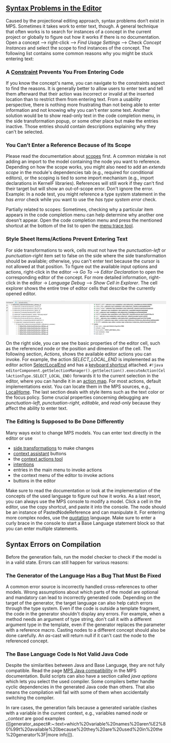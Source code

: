 ## [Syntax Problems in the Editor](https://pythonprinciples.com/blog/getting-unstuck/#syntax-problems)

Caused by the projectional editing approach, syntax problems don’t exist in MPS. Sometimes it takes work to enter text, though. A general technique that often works is to search for instances of a concept in the current project or globally to figure out how it works if there is no documentation.
Open a concept --> right-click --> *Find Usage Settings* --> Check *Concept Instances* and select the scope to find instances of
the concept. The following list contains some common reasons why you might be stuck entering text:

### A [Constraint](https://www.jetbrains.com/help/mps/constraints.html) Prevents You From Entering Code

If you know the concept's name, you can navigate to the constraints aspect to find the reasons. It is generally better to allow users to enter text and tell them afterward that their action was incorrect or invalid at the inserted location than to restrict them from entering text. From a usability perspective, there is nothing more frustrating than not being able to enter information and not knowing why you can't enter some text. Another solution would be to show read-only text in the code completion menu, in the side transformation popup, or some other place but make the entries inactive. Those entries should contain descriptions explaining why they can't be selected.

### You Can’t Enter a Reference Because of Its Scope

Please read the documentation about [scopes](https://www.jetbrains.com/help/mps/scopes.html) first.
A common mistake is not adding an import to the model containing the node you want to reference. Depending on how the scope works, you might also need to add an *extends scope* in the module's dependencies tab (e.g., required for conditional editors), or the scoping is tied to some import mechanism (e.g., import declarations in KernelF libraries).
References will still work if they can't find their target but will show an out-of-scope error. Don't ignore the error. Example: In a node test, you might reference a type system statement in the *has error* check while you want to use the *has type system error* check.

Partially related to scopes: Sometimes, checking why a particular item appears in the code completion menu can help determine why another one doesn't appear. Open the code completion menu and press the mentioned shortcut at the bottom of the list to open the [menu trace tool](https://www.jetbrains.com/help/mps/menu-trace-tool-window.html).

### Style Sheet Items/Actions Prevent Entering Text

For side transformations to work, cells must not have the *punctuation-left* or *punctuation-right* item set to false on the side where the side transformation should be available; otherwise, you can't enter text because the cursor is not allowed at that position. To figure out the available input options and actions, right-click in the editor --> *Go To* --> *Editor Declaration* to open the corresponding editor of the concept. For more detailed information, right-click in the editor -> *Language Debug* --> *Show Cell in Explorer*. The cell explorer shows the entire tree of editor cells that describe the currently opened editor.

![cell explorer](images/cell_explorer.png)

On the right side, you can see the basic properties of the editor cell, such as the referenced node or the position and dimension of the cell. The following section, *Actions*, shows the available editor actions you can invoke. For example, the action *SELECT_LOCAL_END* is implemented as the editor action [SelectLocalEnd](http://127.0.0.1:63320/node?ref=r%3A9832fb5f-2578-4b58-8014-a5de79da988e%28jetbrains.mps.ide.editor.actions%29%2F7791284463049069924) and has a [keyboard shortcut](http://127.0.0.1:63320/node?ref=r%3A9832fb5f-2578-4b58-8014-a5de79da988e%28jetbrains.mps.ide.editor.actions%29%2F7791284463049111143) attached. `#!java editorComponent.getSelectionManager().getSelection().executeAction(CellActionType.SELECT_LOCAL_END)` forwards it to the current selection in the editor, where you can handle it in an [action map](https://www.jetbrains.com/help/mps/editor.html#actionmaps). For most actions, default implementations exist. You can locate them in the MPS sources, e.g., [LocalHome](https://github.com/JetBrains/MPS/blob/0814c19dff593eea167b669cf642dbdcc2679ca9/editor/editor-runtime/source/jetbrains/mps/nodeEditor/cells/EditorCell_Label.java#L957C11-L957C11).
The last section deals with style items such as the text color or the focus policy. Some crucial properties concerning debugging are
*punctuation-left*, *punctuation-right*, *editable*, and *read-only* because they affect the ability to enter text.

### The Editing Is Supposed to Be Done Differently

Many ways exist to change MPS models. You can enter text directly in the editor or use

- [side transformations](https://www.jetbrains.com/help/mps/transformation-menu-language.html#sidetransformations) to make changes
- [context assistant](https://www.jetbrains.com/help/mps/context-assistant.html) buttons
- the [context actions tool](https://www.jetbrains.com/help/mps/context-actions-tool.html)
- [intentions](https://www.jetbrains.com/help/mps/mps-intentions.html)
- entries in the main menu to invoke actions
- the context menu of the editor to invoke actions
- buttons in the editor

Make sure to read the documentation or look at the implementation of the concepts of the used language to figure out how it works. As a last resort,
you can always use the MPS console to modify a model. Click a cell in the editor, use the copy shortcut, and paste it into the console. The node should be an instance of
PastedNodeReference and can manipulate it. For entering more complex nodes, use the [quotation](https://www.jetbrains.com/help/mps/quotations.html) language. Make sure to enter a curly brace in the console to start a Base Language statement block so that you can enter multiple statements.

## Syntax Errors on Compilation

Before the generation fails, run the model checker to check if the model is in a valid state. Errors can still happen for various reasons:

### The Generator of the Language Has a Bug That Must Be Fixed

A common error source is incorrectly handled cross-references to other models. Wrong assumptions about which parts of the model are optional and mandatory can lead to incorrectly generated code. Depending on the target of the generator, the target language can also help catch errors through the type system. Even if the code is outside a template fragment, the code in the generator shouldn't display any errors. For example, when a method needs an argument of type string, don't call it with a different argument type in the template, even if the generator replaces the parameter with a reference macro. Casting nodes to a different concept should also be done carefully. An *as*-cast will return null if it can't cast the node to the referenced concept.

### The Base Language Code Is Not Valid Java Code

Despite the similarities between Java and Base Language, they are not fully compatible. Read the page [MPS Java compatibility](https://www.jetbrains.com/help/mps/mps-java-compatibility.html) in the MPS documentation. Build scripts can also have a section called *java options* which lets you select the used compiler. Some compilers better handle cyclic dependencies in the generated Java code than others. That also means the compilation will fail with some of them when accidentally switching the compiler.

In rare cases, the generation fails because a generated variable clashes with a variable in the current context, e.g., variables named *node* or *_context* are good examples ([[generator_aspect#:~:text=which%20variable%20names%20aren%E2%80%99t%20available%20because%20they%20are%20used%20in%20the%20generator%3F|more info]]).
